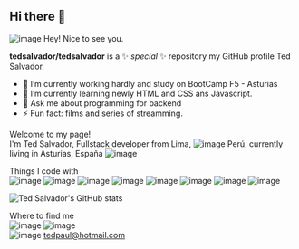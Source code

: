 ## Hi there 👋

 ![image](https://github.com/tedsalvador/tedsalvador/assets/16958176/f0a1a55e-4f85-4ba1-831d-528a90799864) Hey! Nice to see you.

 
**tedsalvador/tedsalvador** is a ✨ _special_ ✨ repository my GitHub profile Ted Salvador.

- 🔭 I’m currently working hardly and study on BootCamp F5 - Asturias
- 🌱 I’m currently learning newly HTML and CSS ans Javascript.
- 💬 Ask me about programming for backend
- ⚡ Fun fact: films and series of streamming.

Welcome to my page! <br>
I'm Ted Salvador, Fullstack developer from  Lima, ![image](https://github.githubassets.com/images/icons/emoji/unicode/1f1f5-1f1ea.png?v8) Perú, currently living in  Asturias, España ![image](https://github.githubassets.com/images/icons/emoji/unicode/1f1ea-1f1f8.png?v8)

Things I code with <br>
![image](https://github.com/tedsalvador/tedsalvador/assets/16958176/efa76f26-21eb-47de-a5c8-eef98d0ced5b)
![image](https://github.com/tedsalvador/tedsalvador/assets/16958176/e4bf123f-7b8a-4ad4-913a-db295a988163)
![image](https://github.com/tedsalvador/tedsalvador/assets/16958176/54269490-3ce7-4b31-8103-9eb6994aef40)
![image](https://github.com/tedsalvador/tedsalvador/assets/16958176/845754b9-736c-4007-87fd-c1397d352fb3)
![image](https://github.com/tedsalvador/tedsalvador/assets/16958176/ad08d476-49c7-46ea-8067-704fa18fe0af)
![image](https://github.com/tedsalvador/tedsalvador/assets/16958176/13ad6b1d-71a8-4d91-ae79-dcb76c275df6)
![image](https://github.com/tedsalvador/tedsalvador/assets/16958176/c8d25895-0193-4100-8bec-bccd5332962a)
![image](https://github.com/tedsalvador/tedsalvador/assets/16958176/41a9785b-1b91-435c-93d0-4a7cb981facb)


![Ted Salvador's GitHub stats](https://github-readme-stats.vercel.app/api?username=tedsalvador&show_icons=true&theme=radical)

Where to find me
<br>
![image](https://github.com/tedsalvador/tedsalvador/assets/16958176/41f54580-36d8-479a-a751-9de6b3ed8d28)
![image](https://github.com/tedsalvador/tedsalvador/assets/16958176/5fb8be94-4d96-4327-b93f-5d4e2023edec)
<br>
![image](https://github.githubassets.com/images/icons/emoji/unicode/1f4ec.png?v8) tedpaul@hotmail.com
